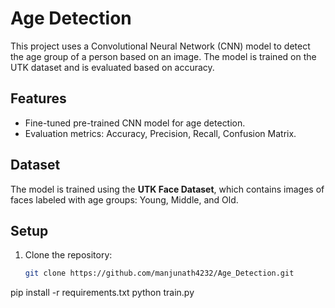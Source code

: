 # Age Detection

This project uses a Convolutional Neural Network (CNN) model to detect the age group of a person based on an image. The model is trained on the UTK dataset and is evaluated based on accuracy.

## Features

- Fine-tuned pre-trained CNN model for age detection.
- Evaluation metrics: Accuracy, Precision, Recall, Confusion Matrix.

## Dataset

The model is trained using the **UTK Face Dataset**, which contains images of faces labeled with age groups: Young, Middle, and Old.

## Setup

1. Clone the repository:
   ```bash
   git clone https://github.com/manjunath4232/Age_Detection.git

   
pip install -r requirements.txt
python train.py

